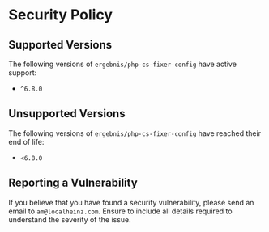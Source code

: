 # Security Policy

## Supported Versions

The following versions of `ergebnis/php-cs-fixer-config` have active support:

- `^6.8.0`

## Unsupported Versions

The following versions of `ergebnis/php-cs-fixer-config` have reached their end of life:

- `<6.8.0`

## Reporting a Vulnerability

If you believe that you have found a security vulnerability, please send an email to `am@localheinz.com`. Ensure to include all details required to understand the severity of the issue.
